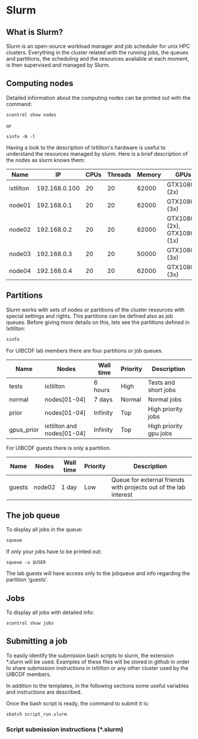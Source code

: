 # Slurm

## What is Slurm?

Slurm is an open-source workload manager and job scheduler for unix HPC clusters. Everything in the
cluster related with the running jobs, the queues and partitions, the scheduling and the resources available at
each moment, is then supervised and managed by Slurm.

## Computing nodes

Detailed information about the computing nodes can be printed out with the command:

```
scontrol show nodes
``` 

or

```
sinfo -N -l
```

Having a look to the description of Ixtlilton's hardware is useful to understand the resources
managed by slurm. Here is a brief description of the nodes as slurm knows them:

| Name | IP  | CPUs | Threads | Memory | GPUs |
| ---  | --- | ---- | ------  | ------ | ---- |
| ixtlilton | 192.168.0.100 | 20 | 20 | 62000 | GTX1080 (2x)
| node01    | 192.168.0.1   | 20 | 20 | 62000 | GTX1080Ti (3x)
| node02    | 192.168.0.2   | 20 | 20 | 62000 | GTX1080 (2x), GTX1080Ti (1x)
| node03    | 192.168.0.3   | 20 | 20 | 50000 | GTX1080Ti (3x)
| node04    | 192.168.0.4   | 20 | 20 | 62000 | GTX1080Ti (3x)


## Partitions

Slurm works with sets of nodes or partitions of the cluster resources with special settings and
rights. This partitions can be defined also as job queues. Before giving more details on this, lets
see the partitions defined in Ixtlilton:

```bash
sinfo
```

For UIBCDF lab members there are four partitions or job queues.

| Name | Nodes | Wall time | Priority |Description |
| ---- | ----- | --------- | ----------- | ----- |
| tests | ixtlilton | 6 hours | High | Tests and short jobs |
| normal | nodes[01-04] | 7 days | Normal | Normal jobs |
| prior | nodes[01-04] | Infinity | Top | High priority jobs |
| gpus_prior  | ixtlilton and nodes[01-04]| Infinity | Top | High priority gpu jobs|


For UIBCDF guests there is only a partition.

| Name | Nodes | Wall time | Priority | Description |
| ---- | ----- | --------- | ----------- | -------- |
| guests | node02 | 1 day  | Low | Queue for external friends with projects out of the lab interest |

## The job queue

To display all jobs in the queue:

```bash
squeue
```

If only your jobs have to be printed out:

```
squeue -u $USER
```

The lab guests will have access only to the jobqueue and info regarding the partition 'guests'.

## Jobs

To display all jobs with detailed info:

```
scontrol show jobs
```


## Submitting a job

To easily identify the submission bash scripts to slurm, the extension *.slurm will be used.
Examples of these files will be stored in github in order to share submission instructions in ixtlilton or any other cluster used by the UIBCDF members.

In addition to the templates, in the following sections some useful variables and instructions are described.

Once the bash script is ready, the command to submit it is:

```bash
sbatch script_run.slurm
```

### Script submission instructions (*.slurm)


